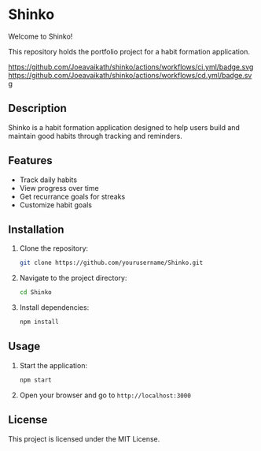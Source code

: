 # Shinko

Welcome to Shinko!

This repository holds the portfolio project for a habit formation application.

https://github.com/Joeavaikath/shinko/actions/workflows/ci.yml/badge.svg
https://github.com/Joeavaikath/shinko/actions/workflows/cd.yml/badge.svg


## Description
Shinko is a habit formation application designed to help users build and maintain good habits through tracking and reminders.

## Features
- Track daily habits
- View progress over time
- Get recurrance goals for streaks
- Customize habit goals

## Installation
1. Clone the repository:
    ```bash
    git clone https://github.com/yourusername/Shinko.git
    ```
2. Navigate to the project directory:
    ```bash
    cd Shinko
    ```
3. Install dependencies:
    ```bash
    npm install
    ```

## Usage
1. Start the application:
    ```bash
    npm start
    ```
2. Open your browser and go to `http://localhost:3000`

## License
This project is licensed under the MIT License.
